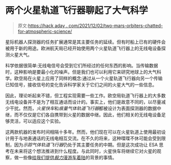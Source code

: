 # 两个火星轨道飞行器聊起了大气科学

> 原文:[https://hack aday . com/2021/12/02/two-mars-orbiters-chatted-for-atmospheric-science/](https://hackaday.com/2021/12/02/two-mars-orbiters-chatted-for-atmospheric-science/)

星际机器人探测器的任务扩展通常是其主要任务的延续。但有时船上已有的硬件会被用于新的用途。欧洲航天局已经开始使用两个火星轨道飞行器上的无线电设备探测火星大气。

科学依据很简单:无线电信号会受到它们所经过的任何东西的影响。当传输数据时，这种影响是要最小化的噪声。但是我们也可以利用它来研究地球上的大气科学。欧空局在火星上应用了同样的概念:通过从一个火星轨道飞行器向另一个传输已知信号，接收信号的变化告诉科学家关于它们之间的火星大气的一些信息。

因此，理论听起来不错，但工程实现需要一些工作。欧空局轨道飞行器上的大多数无线电设备并不是为了相互通话而设计的。事实上，他们是故意不同的，以尽量减少干扰。然而，*火星快车*和*痕量气体轨道飞行器*都被设计为表面探测器的数据中继，而不仅仅是它们各自携带到火星的数据中继。因此，他们相关的无线电设备足够灵活，可以适应这个实验。

这两款机器的发布时间相隔十多年。然而，他们现在可以在火星轨道上使用最初设计用于与地表通话的无线电相互交流。在不久的将来，这种喋喋不休可能会受到限制，因为*示踪气体轨道飞行器*仍处于其主要任务的中期。但是这次成功让 ESA 思考在未来将这个想法推进到什么程度。与此同时，火星快车将继续它对火星的观察，做一些像[给我们提供*毅力*漫游车着陆](https://hackaday.com/2021/03/30/putting-perseverance-rovers-view-into-satellite-view-context/)的背景的事情。